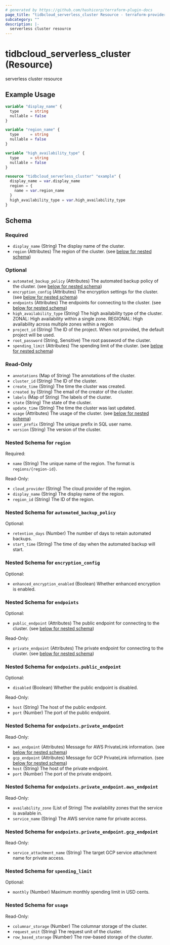 ```yaml
---
# generated by https://github.com/hashicorp/terraform-plugin-docs
page_title: "tidbcloud_serverless_cluster Resource - terraform-provider-tidbcloud"
subcategory: ""
description: |-
  serverless cluster resource
---
```


# tidbcloud_serverless_cluster (Resource)

serverless cluster resource

## Example Usage

```terraform
variable "display_name" {
  type     = string
  nullable = false
}

variable "region_name" {
  type     = string
  nullable = false
}

variable "high_availability_type" {
  type     = string
  nullable = false
}

resource "tidbcloud_serverless_cluster" "example" {
  display_name = var.display_name
  region = {
    name = var.region_name
  }
  high_availability_type = var.high_availability_type
}
```

<!-- schema generated by tfplugindocs -->
## Schema

### Required

- `display_name` (String) The display name of the cluster.
- `region` (Attributes) The region of the cluster. (see [below for nested schema](#nestedatt--region))

### Optional

- `automated_backup_policy` (Attributes) The automated backup policy of the cluster. (see [below for nested schema](#nestedatt--automated_backup_policy))
- `encryption_config` (Attributes) The encryption settings for the cluster. (see [below for nested schema](#nestedatt--encryption_config))
- `endpoints` (Attributes) The endpoints for connecting to the cluster. (see [below for nested schema](#nestedatt--endpoints))
- `high_availability_type` (String) The high availability type of the cluster. ZONAL: High availability within a single zone. REGIONAL: High availability across multiple zones within a region
- `project_id` (String) The ID of the project. When not provided, the default project will be used.
- `root_password` (String, Sensitive) The root password of the cluster.
- `spending_limit` (Attributes) The spending limit of the cluster. (see [below for nested schema](#nestedatt--spending_limit))

### Read-Only

- `annotations` (Map of String) The annotations of the cluster.
- `cluster_id` (String) The ID of the cluster.
- `create_time` (String) The time the cluster was created.
- `created_by` (String) The email of the creator of the cluster.
- `labels` (Map of String) The labels of the cluster.
- `state` (String) The state of the cluster.
- `update_time` (String) The time the cluster was last updated.
- `usage` (Attributes) The usage of the cluster. (see [below for nested schema](#nestedatt--usage))
- `user_prefix` (String) The unique prefix in SQL user name.
- `version` (String) The version of the cluster.

<a id="nestedatt--region"></a>
### Nested Schema for `region`

Required:

- `name` (String) The unique name of the region. The format is `regions/{region-id}`.

Read-Only:

- `cloud_provider` (String) The cloud provider of the region.
- `display_name` (String) The display name of the region.
- `region_id` (String) The ID of the region.


<a id="nestedatt--automated_backup_policy"></a>
### Nested Schema for `automated_backup_policy`

Optional:

- `retention_days` (Number) The number of days to retain automated backups.
- `start_time` (String) The time of day when the automated backup will start.


<a id="nestedatt--encryption_config"></a>
### Nested Schema for `encryption_config`

Optional:

- `enhanced_encryption_enabled` (Boolean) Whether enhanced encryption is enabled.


<a id="nestedatt--endpoints"></a>
### Nested Schema for `endpoints`

Optional:

- `public_endpoint` (Attributes) The public endpoint for connecting to the cluster. (see [below for nested schema](#nestedatt--endpoints--public_endpoint))

Read-Only:

- `private_endpoint` (Attributes) The private endpoint for connecting to the cluster. (see [below for nested schema](#nestedatt--endpoints--private_endpoint))

<a id="nestedatt--endpoints--public_endpoint"></a>
### Nested Schema for `endpoints.public_endpoint`

Optional:

- `disabled` (Boolean) Whether the public endpoint is disabled.

Read-Only:

- `host` (String) The host of the public endpoint.
- `port` (Number) The port of the public endpoint.


<a id="nestedatt--endpoints--private_endpoint"></a>
### Nested Schema for `endpoints.private_endpoint`

Read-Only:

- `aws_endpoint` (Attributes) Message for AWS PrivateLink information. (see [below for nested schema](#nestedatt--endpoints--private_endpoint--aws_endpoint))
- `gcp_endpoint` (Attributes) Message for GCP PrivateLink information. (see [below for nested schema](#nestedatt--endpoints--private_endpoint--gcp_endpoint))
- `host` (String) The host of the private endpoint.
- `port` (Number) The port of the private endpoint.

<a id="nestedatt--endpoints--private_endpoint--aws_endpoint"></a>
### Nested Schema for `endpoints.private_endpoint.aws_endpoint`

Read-Only:

- `availability_zone` (List of String) The availability zones that the service is available in.
- `service_name` (String) The AWS service name for private access.


<a id="nestedatt--endpoints--private_endpoint--gcp_endpoint"></a>
### Nested Schema for `endpoints.private_endpoint.gcp_endpoint`

Read-Only:

- `service_attachment_name` (String) The target GCP service attachment name for private access.




<a id="nestedatt--spending_limit"></a>
### Nested Schema for `spending_limit`

Optional:

- `monthly` (Number) Maximum monthly spending limit in USD cents.


<a id="nestedatt--usage"></a>
### Nested Schema for `usage`

Read-Only:

- `columnar_storage` (Number) The columnar storage of the cluster.
- `request_unit` (String) The request unit of the cluster.
- `row_based_storage` (Number) The row-based storage of the cluster.
